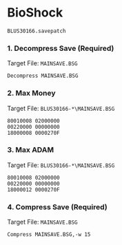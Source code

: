 #  BioShock 

`BLUS30166.savepatch`

### 1. Decompress Save (Required)

Target File: `MAINSAVE.BSG`

```
Decompress MAINSAVE.BSG
```

### 2. Max Money

Target File: `BLUS30166-*\MAINSAVE.BSG`

```
80010008 02000000
00220000 00000000
18000008 0000270F
```

### 3. Max ADAM

Target File: `BLUS30166-*\MAINSAVE.BSG`

```
80010008 02000000
00220000 00000000
18000012 0000270F
```

### 4. Compress Save (Required)

Target File: `MAINSAVE.BSG`

```
Compress MAINSAVE.BSG,-w 15
```

